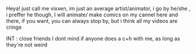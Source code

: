 Heya! just call me vixxen, im just an average artist/animator,  i go by he/she , i preffer he though, I will animate/ make comics on my cannel here and there, if you want, you can always stop by, but i think all my videos are cringe

INT :
close friends 
I dont mind if anyone does a c+h with me, as long as they're not weird


